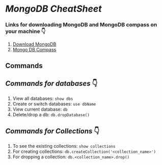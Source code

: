 # _MongoDB CheatSheet_

### Links for downloading MongoDB and MongoDB compass on your machine 👇

1. [Download MongoDB](https://www.mongodb.com/try/download/community)
2. [Mongo DB Compass](https://www.mongodb.com/try/download/compass)

## **Commands**

## _Commands for databases_ 👇

1. View all databases: `show dbs`
2. Create or switch databases: `use dbName`
3. View current database: `db`
4. Delete/drop a db: `db.dropDatabase()`

## _Commands for Collections_ 👇

1. To see the existing collections: `show collections`
2. For creating collections: `db.createCollection('<collection_name>')`
3. For dropping a collection: `db.<collection_name>.drop()`
